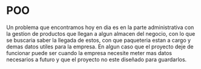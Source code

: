 # POO

Un problema que encontramos hoy en dia es en la parte administrativa con la gestion de productos que llegan a algun almacen del negocio, con lo que se buscaria saber la llegada de estos, con que paqueteria estan a cargo y demas datos utiles para la empresa. En algun caso que el proyecto deje de funcionar puede ser cuando la empresa necesite meter mas datos necesarios a futuro y que el proyecto no este diseñado para guardarlos.

